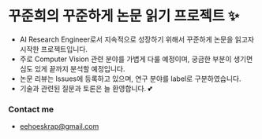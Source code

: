 # 꾸준희의 꾸준하게 논문 읽기 프로젝트 ✨

- AI Research Engineer로서 지속적으로 성장하기 위해서 꾸준하게 논문을 읽고자 시작한 프로젝트입니다.
- 주로 Computer Vision 관련 분야를 가볍게 다룰 예정이며, 궁금한 부분이 생기면 심도 있게 끝까지 분석할 예정입니다.
- 논문 리뷰는 Issues에 등록하고 있으며, 연구 분야를 label로 구분하였습니다. 
- 기술과 관련된 질문과 토론은 늘 환영합니다. 💕


### Contact me
- eehoeskrap@gmail.com
